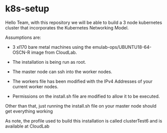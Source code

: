 # k8s-setup

Hello Team, with this repository we will be able to build a 3 node kubernetes cluster
that incorporates the Kubernetes Networking Model.

Assumptions are:

* 3 xl170 bare metal machines using the emulab-ops/UBUNTU18-64-OSCN-R image from CloudLab.

* The installation is being run as root.

* The master node can ssh into the worker nodes.

* The workers file has been modified with the IPv4 Addresses of your current worker nodes.

* Permissions on the install.sh file are modified to allow it to be executed.
    
Other than that, just running the install.sh file on your master node should get everything working

As note, the profile used to build this installation is called clusterTest6 and is available at CloudLab

